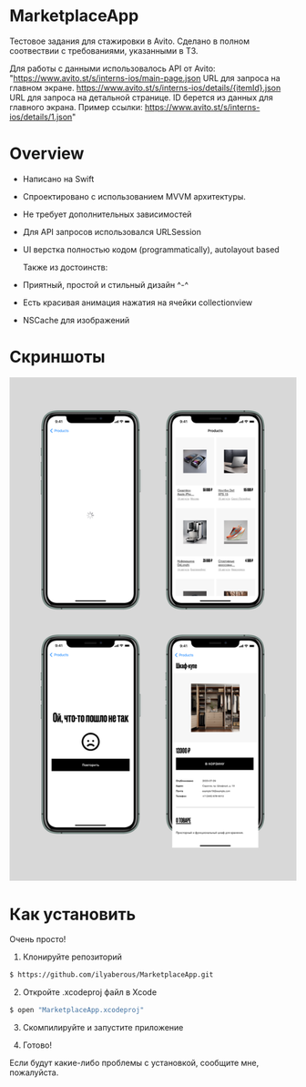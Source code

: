 # MarketplaceApp

Тестовое задания для стажировки в Avito. 
Сделано в полном соотвествии с требованиями, указанными в ТЗ. 

Для работы с данными использовалось API от Avito: 
  "https://www.avito.st/s/interns-ios/main-page.json 
    URL для запроса на главном экране. 
  https://www.avito.st/s/interns-ios/details/{itemId}.json 
    URL для запроса на детальной странице. ID берется из данных для главного экрана. 
    Пример ссылки: https://www.avito.st/s/interns-ios/details/1.json"

# Overview

- Написано на Swift 
- Спроектировано с использованием MVVM архитектуры. 
- Не требует дополнительных зависимостей 
- Для API запросов использовался URLSession 
- UI верстка полностью кодом (programmatically), autolayout based 

  Также из достоинств: 

- Приятный, простой и стильный дизайн ^-^ 
- Есть красивая анимация нажатия на ячейки collectionview 
- NSCache для изображений 

# Скриншоты 


![](screenshot.png)


# Как установить
Очень просто!

1) Клонируйте репозиторий

```bash
$ https://github.com/ilyaberous/MarketplaceApp.git
```

2) Откройте .xcodeproj файл в Xcode

```bash
$ open "MarketplaceApp.xcodeproj"
```

3) Скомпилируйте и запустите приложение

4) Готово!

 Если будут какие-либо проблемы с установкой, сообщите мне, пожалуйста.



